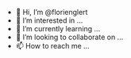 - 👋 Hi, I’m @florienglert
- 👀 I’m interested in ...
- 🌱 I’m currently learning ...
- 💞️ I’m looking to collaborate on ...
- 📫 How to reach me ...

<!---
florienglert/florienglert is a ✨ special ✨ repository because its `README.md` (this file) appears on your GitHub profile.
You can click the Preview link to take a look at your changes.
--->
